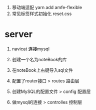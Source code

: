1. 移动端适配  yarn add amfe-flexible
2. 常见标签样式初始化 reset.css


# server

1. navicat 连接mysql
2. 创建一个名为noteBook的库
3. 在noteBook上右键导入sql文件

4. 配置了router接口 > routes   路由层
5. 创建MySQL的配置文件 > config  配置层
6. 做mysql的连接  > controlles   控制层
